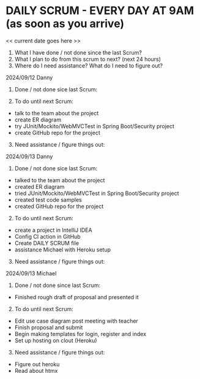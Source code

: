 # DAILY SCRUM - EVERY DAY AT 9AM (as soon as you arrive)

<< current date goes here >>

1. What I have done / not done since the last Scrum?
2. What I plan to do from this scrum to next? (next 24 hours)
3. Where do I need assistance? What do I need to figure out?

2024/09/12 Danny

1. Done / not done sice last Scrum:
   
2. To do until next Scrum:
- talk to the team about the project
- create ER diagram
- try JUnit/Mockito/WebMVCTest in Spring Boot/Security project
- create GitHub repo for the project

3. Need assistance / figure things out:
   

2024/09/13 Danny

1. Done / not done sice last Scrum:
- talked to the team about the project
- created ER diagram
- tried JUnit/Mockito/WebMVCTest in Spring Boot/Security project
- created test code samples
- created GitHub repo for the project
2. To do until next Scrum:
- create a project in IntelliJ IDEA
- Config CI action in GitHub
- Create DAILY SCRUM file
- assistance Michael with Heroku setup
3. Need assistance / figure things out:

2024/09/13 Michael
1. Done / not done since last Scrum:
- Finished rough draft of proposal and presented it
2. To do until next Scrum:
- Edit use case diagram post meeting with teacher
- Finish proposal and submit
- Begin making templates for login, register and index
- Set up hosting on clout (Heroku)
3. Need assistance / figure things out:
- Figure out heroku
- Read about htmx


